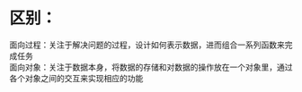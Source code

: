 # 区别：<br>
面向过程：关注于解决问题的过程，设计如何表示数据，进而组合一系列函数来完成任务<br>
面向对象：关注于数据本身，将数据的存储和对数据的操作放在一个对象里，通过各个对象之间的交互来实现相应的功能<br>
